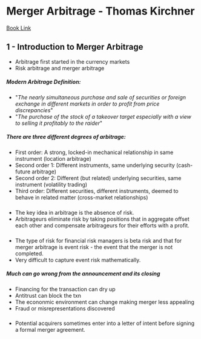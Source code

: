 # Merger Arbitrage - Thomas Kirchner
[Book Link](https://www.amazon.ca/Merger-Arbitrage-Profit-Global-Event-Driven/dp/1118736354/ref=sr_1_3?keywords=merger+arbitrage&qid=1665523295&qu=eyJxc2MiOiIyLjQwIiwicXNhIjoiMi41MCIsInFzcCI6IjIuMDAifQ%3D%3D&sprefix=merger+ar%2Caps%2C145&sr=8-3)

## 1 - Introduction to Merger Arbitrage
- Arbitrage first started in the currency markets
- Risk arbitrage and merger arbitrage
##### Modern Arbitrage Definition:
- "_The nearly simultaneous purchase and sale of securities or foreign exchange in different markets in order to profit from price discrepancies_"
- "_The purchase of the stock of a takeover target especially with a view to selling it profitably to the raider_"
##### There are three different degrees of arbitrage:
- First order: A strong, locked-in mechanical relationship in same instrument (location arbitrage)
- Second order 1: Different instruments, same underlying security (cash-future arbitrage)
- Second order 2: Different (but related) underlying securities, same instrument (volatility trading)
- Third order: Different securities, different instruments, deemed to behave in related matter (cross-market relationships)
###
- The key idea in arbitrage is the absence of risk.
- Arbitrageurs eliminate risk by taking positions that in aggregate offset each other and compensate arbitrageurs for their efforts with a profit.
###
- The type of risk for financial risk managers is beta risk and that for merger arbitrage is event risk - the event that the merger is not completed.
- Very difficult to capture event risk mathematically.
##### Much can go wrong from the announcement and its closing
- Financing for the transaction can dry up
- Antitrust can block the txn
- The econonmic environment can change making merger less appealing
- Fraud or misrepresentations discovered
###
- Potential acquirers sometimes enter into a letter of intent before signing a formal merger agreement.
